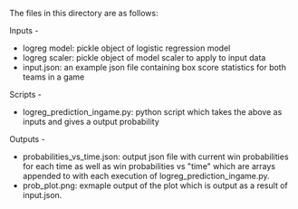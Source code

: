 The files in this directory are as follows:

Inputs -

- logreg model: pickle object of logistic regression model
- logreg scaler: pickle object of model scaler to apply to input data
- input.json: an example json file containing box score statistics for both teams in a game

Scripts -

- logreg_prediction_ingame.py: python script which takes the above as inputs and gives a output probability

Outputs -

- probabilities_vs_time.json: output json file with current win probabilities for each time as well as win probabilities vs "time" which are arrays appended to with each execution of logreg_prediction_ingame.py.
- prob_plot.png: exmaple output of the plot which is output as a result of input.json.
